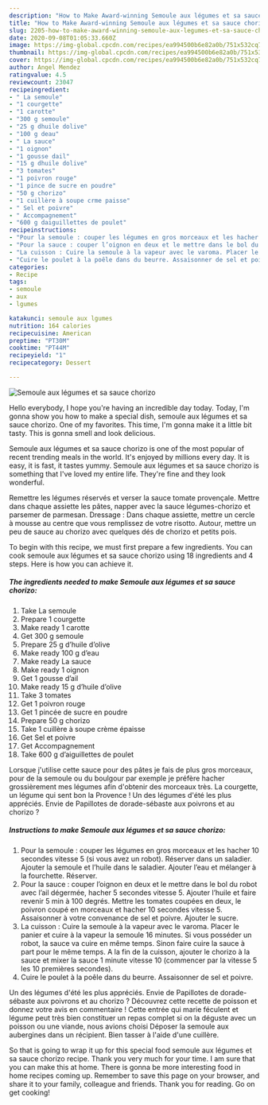 ```yaml
---
description: "How to Make Award-winning Semoule aux légumes et sa sauce chorizo"
title: "How to Make Award-winning Semoule aux légumes et sa sauce chorizo"
slug: 2205-how-to-make-award-winning-semoule-aux-legumes-et-sa-sauce-chorizo
date: 2020-09-08T01:05:33.660Z
image: https://img-global.cpcdn.com/recipes/ea994500b6e82a0b/751x532cq70/semoule-aux-legumes-et-sa-sauce-chorizo-photo-principale-de-la-recette.jpg
thumbnail: https://img-global.cpcdn.com/recipes/ea994500b6e82a0b/751x532cq70/semoule-aux-legumes-et-sa-sauce-chorizo-photo-principale-de-la-recette.jpg
cover: https://img-global.cpcdn.com/recipes/ea994500b6e82a0b/751x532cq70/semoule-aux-legumes-et-sa-sauce-chorizo-photo-principale-de-la-recette.jpg
author: Angel Mendez
ratingvalue: 4.5
reviewcount: 23047
recipeingredient:
- " La semoule"
- "1 courgette"
- "1 carotte"
- "300 g semoule"
- "25 g dhuile dolive"
- "100 g deau"
- " La sauce"
- "1 oignon"
- "1 gousse dail"
- "15 g dhuile dolive"
- "3 tomates"
- "1 poivron rouge"
- "1 pince de sucre en poudre"
- "50 g chorizo"
- "1 cuillère à soupe crme paisse"
- " Sel et poivre"
- " Accompagnement"
- "600 g daiguillettes de poulet"
recipeinstructions:
- "Pour la semoule : couper les légumes en gros morceaux et les hacher 10 secondes vitesse 5 (si vous avez un robot). Réserver dans un saladier. Ajouter la semoule et l’huile dans le saladier. Ajouter l’eau et mélanger à la fourchette. Réserver."
- "Pour la sauce : couper l’oignon en deux et le mettre dans le bol du robot avec l’ail dégermée, hacher 5 secondes vitesse 5. Ajouter l’huile et faire revenir 5 min à 100 degrés. Mettre les tomates coupées en deux, le poivron coupé en morceaux et hacher 10 secondes vitesse 5. Assaisonner à votre convenance de sel et poivre. Ajouter le sucre."
- "La cuisson : Cuire la semoule à la vapeur avec le varoma. Placer le panier et cuire à la vapeur la semoule 16 minutes. Si vous posséder un robot, la sauce va cuire en même temps. Sinon faire cuire la sauce à part pour le même temps. A la fin de la cuisson, ajouter le chorizo à la sauce et mixer la sauce 1 minute vitesse 10 (commencer par la vitesse 5 les 10 premières secondes)."
- "Cuire le poulet à la poêle dans du beurre. Assaisonner de sel et poivre."
categories:
- Recipe
tags:
- semoule
- aux
- lgumes

katakunci: semoule aux lgumes 
nutrition: 164 calories
recipecuisine: American
preptime: "PT30M"
cooktime: "PT44M"
recipeyield: "1"
recipecategory: Dessert

---
```



![Semoule aux légumes et sa sauce chorizo](https://img-global.cpcdn.com/recipes/ea994500b6e82a0b/751x532cq70/semoule-aux-legumes-et-sa-sauce-chorizo-photo-principale-de-la-recette.jpg)

Hello everybody, I hope you're having an incredible day today. Today, I'm gonna show you how to make a special dish, semoule aux légumes et sa sauce chorizo. One of my favorites. This time, I'm gonna make it a little bit tasty. This is gonna smell and look delicious.

Semoule aux légumes et sa sauce chorizo is one of the most popular of recent trending meals in the world. It's enjoyed by millions every day. It is easy, it is fast, it tastes yummy. Semoule aux légumes et sa sauce chorizo is something that I've loved my entire life. They're fine and they look wonderful.

Remettre les légumes réservés et verser la sauce tomate provençale. Mettre dans chaque assiette les pâtes, napper avec la sauce légumes-chorizo et parsemer de parmesan. Dressage : Dans chaque assiette, mettre un cercle à mousse au centre que vous remplissez de votre risotto. Autour, mettre un peu de sauce au chorizo avec quelques dés de chorizo et petits pois.


To begin with this recipe, we must first prepare a few ingredients. You can cook semoule aux légumes et sa sauce chorizo using 18 ingredients and 4 steps. Here is how you can achieve it.

<!--inarticleads1-->

##### The ingredients needed to make Semoule aux légumes et sa sauce chorizo:

1. Take  La semoule
1. Prepare 1 courgette
1. Make ready 1 carotte
1. Get 300 g semoule
1. Prepare 25 g d’huile d’olive
1. Make ready 100 g d’eau
1. Make ready  La sauce
1. Make ready 1 oignon
1. Get 1 gousse d’ail
1. Make ready 15 g d’huile d’olive
1. Take 3 tomates
1. Get 1 poivron rouge
1. Get 1 pincée de sucre en poudre
1. Prepare 50 g chorizo
1. Take 1 cuillère à soupe crème épaisse
1. Get  Sel et poivre
1. Get  Accompagnement
1. Take 600 g d’aiguillettes de poulet


Lorsque j&#39;utilise cette sauce pour des pâtes je fais de plus gros morceaux, pour de la semoule ou du boulgour par exemple je préfère hacher grossièrement mes légumes afin d&#39;obtenir des morceaux très. La courgette, un légume qui sent bon la Provence ! Un des légumes d&#39;été les plus appréciés. Envie de Papillotes de dorade-sébaste aux poivrons et au chorizo ? 

<!--inarticleads2-->

##### Instructions to make Semoule aux légumes et sa sauce chorizo:

1. Pour la semoule : couper les légumes en gros morceaux et les hacher 10 secondes vitesse 5 (si vous avez un robot). Réserver dans un saladier. Ajouter la semoule et l’huile dans le saladier. Ajouter l’eau et mélanger à la fourchette. Réserver.
1. Pour la sauce : couper l’oignon en deux et le mettre dans le bol du robot avec l’ail dégermée, hacher 5 secondes vitesse 5. Ajouter l’huile et faire revenir 5 min à 100 degrés. Mettre les tomates coupées en deux, le poivron coupé en morceaux et hacher 10 secondes vitesse 5. Assaisonner à votre convenance de sel et poivre. Ajouter le sucre.
1. La cuisson : Cuire la semoule à la vapeur avec le varoma. Placer le panier et cuire à la vapeur la semoule 16 minutes. Si vous posséder un robot, la sauce va cuire en même temps. Sinon faire cuire la sauce à part pour le même temps. A la fin de la cuisson, ajouter le chorizo à la sauce et mixer la sauce 1 minute vitesse 10 (commencer par la vitesse 5 les 10 premières secondes).
1. Cuire le poulet à la poêle dans du beurre. Assaisonner de sel et poivre.


Un des légumes d&#39;été les plus appréciés. Envie de Papillotes de dorade-sébaste aux poivrons et au chorizo ? Découvrez cette recette de poisson et donnez votre avis en commentaire ! Cette entrée qui marie féculent et légume peut très bien constituer un repas complet si on la déguste avec un poisson ou une viande, nous avions choisi Déposer la semoule aux aubergines dans un récipient. Bien tasser à l&#39;aide d&#39;une cuillère. 

So that is going to wrap it up for this special food semoule aux légumes et sa sauce chorizo recipe. Thank you very much for your time. I am sure that you can make this at home. There is gonna be more interesting food in home recipes coming up. Remember to save this page on your browser, and share it to your family, colleague and friends. Thank you for reading. Go on get cooking!
